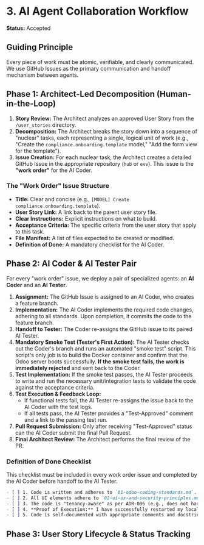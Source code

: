 # 3. AI Agent Collaboration Workflow

**Status:** Accepted

## Guiding Principle

Every piece of work must be atomic, verifiable, and clearly communicated. We use GitHub Issues as the primary communication and handoff mechanism between agents.

## Phase 1: Architect-Led Decomposition (Human-in-the-Loop)

1.  **Story Review:** The Architect analyzes an approved User Story from the `/user_stories` directory.
2.  **Decomposition:** The Architect breaks the story down into a sequence of "nuclear" tasks, each representing a single, logical unit of work (e.g., "Create the `compliance.onboarding.template` model," "Add the form view for the template").
3.  **Issue Creation:** For each nuclear task, the Architect creates a detailed GitHub Issue in the appropriate repository (`hub` or `evv`). This issue is the **"work order"** for the AI Coder.

### The "Work Order" Issue Structure

-   **Title:** Clear and concise (e.g., `[MODEL] Create compliance.onboarding.template`).
-   **User Story Link:** A link back to the parent user story file.
-   **Clear Instructions:** Explicit instructions on what to build.
-   **Acceptance Criteria:** The specific criteria from the user story that apply to this task.
-   **File Manifest:** A list of files expected to be created or modified.
-   **Definition of Done:** A mandatory checklist for the AI Coder.

## Phase 2: AI Coder & AI Tester Pair

For every "work order" issue, we deploy a pair of specialized agents: an **AI Coder** and an **AI Tester**.

1.  **Assignment:** The GitHub Issue is assigned to an AI Coder, who creates a feature branch.
2.  **Implementation:** The AI Coder implements the required code changes, adhering to all standards. Upon completion, it commits the code to the feature branch.
3.  **Handoff to Tester:** The Coder re-assigns the GitHub issue to its paired AI Tester.
4.  **Mandatory Smoke Test (Tester's First Action):** The AI Tester checks out the Coder's branch and runs an automated "smoke test" script. This script's only job is to build the Docker container and confirm that the Odoo server boots successfully. **If the smoke test fails, the work is immediately rejected** and sent back to the Coder.
5.  **Test Implementation:** If the smoke test passes, the AI Tester proceeds to write and run the necessary unit/integration tests to validate the code against the acceptance criteria.
6.  **Test Execution & Feedback Loop:**
    -   If functional tests fail, the AI Tester re-assigns the issue back to the AI Coder with the test logs.
    -   If all tests pass, the AI Tester provides a "Test-Approved" comment and a link to the passing test run.
7.  **Pull Request Submission:** Only after receiving "Test-Approved" status can the AI Coder submit the final Pull Request.
8.  **Final Architect Review:** The Architect performs the final review of the PR.

### Definition of Done Checklist

This checklist must be included in every work order issue and completed by the AI Coder before handoff to the AI Tester.

```markdown
- [ ] 1. Code is written and adheres to `01-odoo-coding-standards.md`.
- [ ] 2. All UI elements adhere to `02-ui-ux-and-security-principles.md`.
- [ ] 3. The code is "tenancy-aware" as per ADR-006 (e.g., does not hardcode company-specific values).
- [ ] 4. **Proof of Execution:** I have successfully restarted my local Odoo instance, upgraded the modified module, and have attached the server log showing a clean boot to this issue.
- [ ] 5. Code is self-documented with appropriate comments and docstrings.
```

## Phase 3: User Story Lifecycle & Status Tracking
